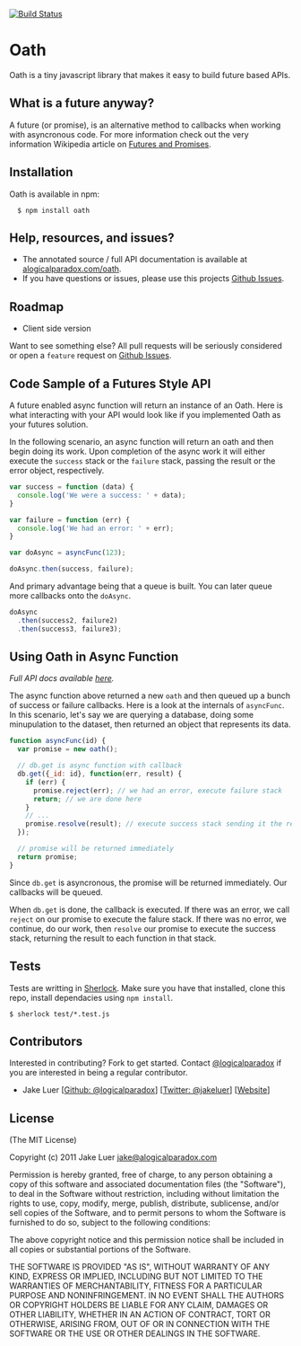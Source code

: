 [![Build Status](https://secure.travis-ci.org/logicalparadox/oath.png)](http://travis-ci.org/logicalparadox/oath)

# Oath

Oath is a tiny javascript library that makes it easy to build future based APIs.

## What is a future anyway?

A future (or promise), is an alternative method to callbacks when working with asyncronous
code. For more information check out the very information Wikipedia article
on [Futures and Promises](http://en.wikipedia.org/wiki/Futures_and_promises).

## Installation

Oath is available in npm:

      $ npm install oath

## Help, resources, and issues?

* The annotated source / full API documentation is available at [alogicalparadox.com/oath](http://alogicalparadox.com/oath/).
* If you have questions or issues, please use this projects [Github Issues](https://github.com/logicalparadox/oath/issues).

## Roadmap

* Client side version

Want to see something else? All pull requests will be seriously considered or
open a `feature` request on [Github Issues](https://github.com/logicalparadox/oath/issues).

## Code Sample of a Futures Style API

A future enabled async function will return an instance of an Oath. Here is what
interacting with your API would look like if you implemented Oath as your futures solution.

In the following scenario, an async function will return an oath and then begin doing its
work. Upon completion of the async work it will either execute the `success` stack or the `failure`
stack, passing the result or the error object, respectively.

```js
var success = function (data) {
  console.log('We were a success: ' + data);
}

var failure = function (err) {
  console.log('We had an error: ' + err);
}

var doAsync = asyncFunc(123);

doAsync.then(success, failure);
```

And primary advantage being that a queue is built. You can later queue more callbacks onto the `doAsync`.

```js
doAsync
  .then(success2, failure2)
  .then(success3, failure3);
```

## Using Oath in Async Function

*Full API docs available [here](http://alogicalparadox.com/oath/).*

The async function above returned a new `oath` and then queued up a bunch of success or failure callbacks.
Here is a look at the internals of `asyncFunc`. In this scenario, let's say we are querying a database,
doing some minupulation to the dataset, then returned an object that represents its data.

```js
function asyncFunc(id) {
  var promise = new oath();

  // db.get is async function with callback
  db.get({_id: id}, function(err, result) {
    if (err) {
      promise.reject(err); // we had an error, execute failure stack
      return; // we are done here
    }
    // ...
    promise.resolve(result); // execute success stack sending it the result
  });

  // promise will be returned immediately
  return promise;
}
```

Since `db.get` is asyncronous, the promise will be returned immediately. Our callbacks will be queued.

When `db.get` is done, the callback is executed. If there was an error, we call `reject` on our promise
to execute the falure stack. If there was no error, we continue, do our work, then `resolve` our promise
to execute the success stack, returning the result to each function in that stack.

## Tests

Tests are writting in [Sherlock](http://github.com/logicalparadox/sherlock). Make sure you have that
installed, clone this repo, install dependacies using `npm install`.

    $ sherlock test/*.test.js

## Contributors

Interested in contributing? Fork to get started. Contact [@logicalparadox](http://github.com/logicalparadox) if you are interested in being a regular contributor.

* Jake Luer [[Github: @logicalparadox](http://github.com/logicalparadox)] [[Twitter: @jakeluer](http://twitter.com/jakeluer)] [[Website](http://alogicalparadox.com)]

## License

(The MIT License)

Copyright (c) 2011 Jake Luer <jake@alogicalparadox.com>

Permission is hereby granted, free of charge, to any person obtaining a copy
of this software and associated documentation files (the "Software"), to deal
in the Software without restriction, including without limitation the rights
to use, copy, modify, merge, publish, distribute, sublicense, and/or sell
copies of the Software, and to permit persons to whom the Software is
furnished to do so, subject to the following conditions:

The above copyright notice and this permission notice shall be included in
all copies or substantial portions of the Software.

THE SOFTWARE IS PROVIDED "AS IS", WITHOUT WARRANTY OF ANY KIND, EXPRESS OR
IMPLIED, INCLUDING BUT NOT LIMITED TO THE WARRANTIES OF MERCHANTABILITY,
FITNESS FOR A PARTICULAR PURPOSE AND NONINFRINGEMENT. IN NO EVENT SHALL THE
AUTHORS OR COPYRIGHT HOLDERS BE LIABLE FOR ANY CLAIM, DAMAGES OR OTHER
LIABILITY, WHETHER IN AN ACTION OF CONTRACT, TORT OR OTHERWISE, ARISING FROM,
OUT OF OR IN CONNECTION WITH THE SOFTWARE OR THE USE OR OTHER DEALINGS IN
THE SOFTWARE.